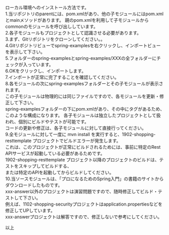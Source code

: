 ローカル環境へのインストール方法です。  
1.当リポジトリのparentには、pom.xmlがあり、他の子モジュールにはpom.xmlとmainメソッドがあります。
親のpom.xmlを利用して子モジュールからcommonのモジュールを呼び出ししています。  
2.各子モジュールもプロジェクトとして認識させる必要があります。  
3.まず、Gitリポジトリをクローンしてください。。  
4.Gitリポジトリビューでspring-examplesを右クリックし、インポートビューを表示して下さい。  
5.フォルダーのspring-examplesとspring-examples/XXXの全フォルダーにチェックが入っています。  
6.OKをクリックし、インポートします。  
7.インポートが正常に完了することを確認してください。  
8.各モジュールの次にspring-examplesフォルダーとその子モジュールが表示されます。  
この子モジュールは物理的には同じファイルですので、各モジュールを更新・修正して下さい。  
spring-examplesフォルダーの下にpom.xmlがあり、その中に<parent>タグがあるため、このような構成になります。 
各子モジュールは独立したプロジェクトとして扱われ、個別にビルドやテストが可能です。  
コードの更新や修正は、各子モジュールに対して直接行ってください。  
9.全モジュールに対して一度に mvn install を実行すると、1902-shopping-resttemplate プロジェクトでビルドエラーが発生します。  
これは、このプロジェクトが正常にビルドされるためには、事前に特定のRest APIサービスが起動している必要があるためです。  
1902-shopping-resttemplate プロジェクト以降のプロジェクトのビルドは、テストをスキップしてビルドする、  
または特定のAPIを起動してからビルドしてください。  
10.当ソースモジュールは、「プロになるためのSpring入門」の書籍のサイトからダウンロードしたものです。  
xxx-answer以外のプロジェクトは演習問題ですので、随時修正してビルド・テストして下さい。  
例えば、1102-shopping-securityプロジェクトはapplication.propertiesなどを修正してUPしています。  
xxx-answerプロジェクトは解答ですので、修正しないで参考にしてください。  
 
以上
